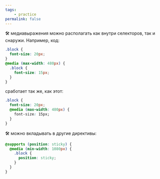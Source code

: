 ```yaml
---
tags:
    - practice
permalink: false
---
```


🛠 медиавыражения можно располагать как внутри селекторов, так и снаружи. Например, код:

```css
.block {
  font-size: 20px;
}
@media (max-width: 480px) {
  .block {
    font-size: 15px;
  }
}
```

сработает так же, как этот:

```css
.block {
  font-size: 20px;
  @media (max-width: 480px) {
    font-size: 15px;
  }
}
```

🛠 можно вкладывать в другие директивы:

```css
@supports (position: sticky) {
  @media (min-width: 1080px) {
    .block {
      position: sticky;
    }
  }
}
```

